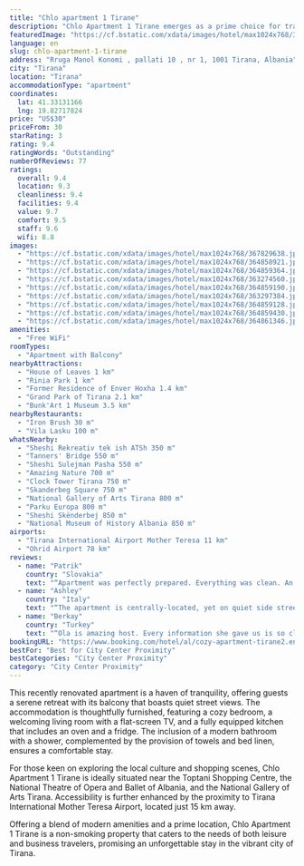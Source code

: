 ```yaml
---
title: "Chlo apartment 1 Tirane"
description: "Chlo Apartment 1 Tirane emerges as a prime choice for travelers seeking a blend of comfort and convenience in the heart of Tirana."
featuredImage: "https://cf.bstatic.com/xdata/images/hotel/max1024x768/367829638.jpg?k=0617e9dedf759b574281c7df8d64d7f0575067e08a2f8d298954c6125635406b&o=&hp=1"
language: en
slug: chlo-apartment-1-tirane
address: "Rruga Manol Konomi , pallati 10 , nr 1, 1001 Tirana, Albania"
city: "Tirana"
location: "Tirana"
accommodationType: "apartment"
coordinates:
  lat: 41.33131166
  lng: 19.82717824
price: "US$30"
priceFrom: 30
starRating: 3
rating: 9.4
ratingWords: "Outstanding"
numberOfReviews: 77
ratings:
  overall: 9.4
  location: 9.3
  cleanliness: 9.4
  facilities: 9.4
  value: 9.7
  comfort: 9.5
  staff: 9.6
  wifi: 8.8
images:
  - "https://cf.bstatic.com/xdata/images/hotel/max1024x768/367829638.jpg?k=0617e9dedf759b574281c7df8d64d7f0575067e08a2f8d298954c6125635406b&o=&hp=1"
  - "https://cf.bstatic.com/xdata/images/hotel/max1024x768/364858921.jpg?k=f23b1402feee2cbf981648b9b625b18fa50ba3db23f44e74a2d889a256f22878&o=&hp=1"
  - "https://cf.bstatic.com/xdata/images/hotel/max1024x768/364859364.jpg?k=7141f86c407ffb6bafac832a98fa1e8a0bf889f658b5c4bd4d6f5a9ceedba98b&o=&hp=1"
  - "https://cf.bstatic.com/xdata/images/hotel/max1024x768/363274560.jpg?k=9ba2bc1dcfa17e532c488ec188b0d211072af11b510db6c4fc562247c51be35b&o=&hp=1"
  - "https://cf.bstatic.com/xdata/images/hotel/max1024x768/364859190.jpg?k=08fbf8017dc709b286c777c415c311a7e4de59b4f157c990edd8746cde5a8af9&o=&hp=1"
  - "https://cf.bstatic.com/xdata/images/hotel/max1024x768/363297384.jpg?k=beffa69abde883c3e3781046e9fb1a838b3cfc5cebf290d711fa5f8991daefcc&o=&hp=1"
  - "https://cf.bstatic.com/xdata/images/hotel/max1024x768/364859128.jpg?k=50ba61e90a40dbd468ad02c228c92abd482dde2bc91fd73904c37b83b4d2c0d8&o=&hp=1"
  - "https://cf.bstatic.com/xdata/images/hotel/max1024x768/364859430.jpg?k=0fa7c56110fa2ac4f6d8c253ad0447f76529410ccd15c4d779bac803d0ecab8b&o=&hp=1"
  - "https://cf.bstatic.com/xdata/images/hotel/max1024x768/364861346.jpg?k=a6f6aa767095d9354993df2f020ae86e1cddcf4b9129da8398878620d57d2f1c&o=&hp=1"
amenities:
  - "Free WiFi"
roomTypes:
  - "Apartment with Balcony"
nearbyAttractions:
  - "House of Leaves 1 km"
  - "Rinia Park 1 km"
  - "Former Residence of Enver Hoxha 1.4 km"
  - "Grand Park of Tirana 2.1 km"
  - "Bunk'Art 1 Museum 3.5 km"
nearbyRestaurants:
  - "Iron Brush 30 m"
  - "Vila Lasku 100 m"
whatsNearby:
  - "Sheshi Rekreativ tek ish ATSh 350 m"
  - "Tanners' Bridge 550 m"
  - "Sheshi Sulejman Pasha 550 m"
  - "Amazing Nature 700 m"
  - "Clock Tower Tirana 750 m"
  - "Skanderbeg Square 750 m"
  - "National Gallery of Arts Tirana 800 m"
  - "Parku Europa 800 m"
  - "Sheshi Skënderbej 850 m"
  - "National Museum of History Albania 850 m"
airports:
  - "Tirana International Airport Mother Teresa 11 km"
  - "Ohrid Airport 78 km"
reviews:
  - name: "Patrik"
    country: "Slovakia"
    text: "“Apartment was perfectly prepared. Everything was clean. An owner communicated with me before an arrival and provided me all necessary information.”"
  - name: "Ashley"
    country: "Italy"
    text: "“The apartment is centrally-located, yet on quiet side street which makes it ideal for silence at night. You can reach Skanderbeg Square on foot in under 10 minutes, and the neighbourhood offers all sorts of services for visitors (currency...”"
  - name: "Berkay"
    country: "Turkey"
    text: "“Ola is amazing host. Every information she gave us is so clear. Well equiped and really clean room. You can find out whatever you want for a room. Comfortable bed and clean sheets. Thank you Ola!”"
bookingURL: "https://www.booking.com/hotel/al/cozy-apartment-tirane2.en-gb.html?aid=8035640"
bestFor: "Best for City Center Proximity"
bestCategories: "City Center Proximity"
category: "City Center Proximity"
---
```


This recently renovated apartment is a haven of tranquility, offering guests a serene retreat with its balcony that boasts quiet street views. The accommodation is thoughtfully furnished, featuring a cozy bedroom, a welcoming living room with a flat-screen TV, and a fully equipped kitchen that includes an oven and a fridge. The inclusion of a modern bathroom with a shower, complemented by the provision of towels and bed linen, ensures a comfortable stay.

For those keen on exploring the local culture and shopping scenes, Chlo Apartment 1 Tirane is ideally situated near the Toptani Shopping Centre, the National Theatre of Opera and Ballet of Albania, and the National Gallery of Arts Tirana. Accessibility is further enhanced by the proximity to Tirana International Mother Teresa Airport, located just 15 km away.

Offering a blend of modern amenities and a prime location, Chlo Apartment 1 Tirane is a non-smoking property that caters to the needs of both leisure and business travelers, promising an unforgettable stay in the vibrant city of Tirana.
